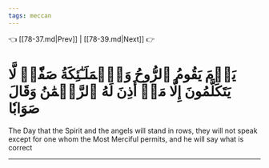 ```yaml
---
tags: meccan
---
```


👈 [[78-37.md|Prev]] | [[78-39.md|Next]] 👉

# يَوۡمَ يَقُومُ ٱلرُّوحُ وَٱلۡمَلَـٰٓئِكَةُ صَفّٗاۖ لَّا يَتَكَلَّمُونَ إِلَّا مَنۡ أَذِنَ لَهُ ٱلرَّحۡمَٰنُ وَقَالَ صَوَابٗا

The Day that the Spirit and the angels will stand in rows, they will not speak except for one whom the Most Merciful permits, and he will say what is correct

---

